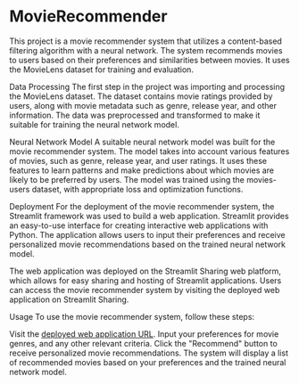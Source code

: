 # MovieRecommender
This project is a movie recommender system that utilizes a content-based filtering algorithm with a neural network. The system recommends movies to users based on their preferences and similarities between movies. It uses the MovieLens dataset for training and evaluation.

Data Processing
The first step in the project was importing and processing the MovieLens dataset. The dataset contains movie ratings provided by users, along with movie metadata such as genre, release year, and other information. The data was preprocessed and transformed to make it suitable for training the neural network model.

Neural Network Model
A suitable neural network model was built for the movie recommender system. The model takes into account various features of movies, such as genre, release year, and user ratings. It uses these features to learn patterns and make predictions about which movies are likely to be preferred by users. The model was trained using the movies-users dataset, with appropriate loss and optimization functions.

Deployment
For the deployment of the movie recommender system, the Streamlit framework was used to build a web application. Streamlit provides an easy-to-use interface for creating interactive web applications with Python. The application allows users to input their preferences and receive personalized movie recommendations based on the trained neural network model.

The web application was deployed on the Streamlit Sharing web platform, which allows for easy sharing and hosting of Streamlit applications. Users can access the movie recommender system by visiting the deployed web application on Streamlit Sharing.

Usage
To use the movie recommender system, follow these steps:

Visit the [deployed web application URL](https://abdelhakiem-movierecommender-srcwebapp-ec7krz.streamlit.app/).
Input your preferences for movie genres, and any other relevant criteria.
Click the "Recommend" button to receive personalized movie recommendations.
The system will display a list of recommended movies based on your preferences and the trained neural network model.
